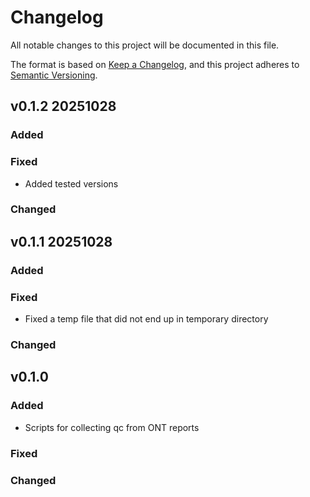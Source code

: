# Changelog

All notable changes to this project will be documented in this file.

The format is based on [Keep a Changelog](https://keepachangelog.com/en/1.1.0/),
and this project adheres to [Semantic Versioning](https://semver.org/spec/v2.0.0.html).

## v0.1.2 20251028

### Added
### Fixed
- Added tested versions
### Changed

## v0.1.1 20251028

### Added
### Fixed
- Fixed a temp file that did not end up in temporary directory
### Changed

## v0.1.0

### Added
- Scripts for collecting qc from ONT reports
### Fixed

### Changed
